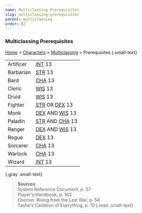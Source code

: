 ```yaml
---
name: Multiclassing Prerequisites
slug: multiclassing-prerequisites
parent: multiclassing
order: 02
---
```

### Multiclassing Prerequisites

[Home](dm-operations-center) > [Characters](characters) > [Multiclassing](multiclassing) > Prerequisites {.small-text}

| | |
|-|-|
| Artificer | [INT](intelligence) 13 |
| Barbarian | [STR](strength) 13 |
| Bard      | [CHA](charisma) 13 |
| Cleric    | [WIS](wisdom) 13   |
| Druid     | [WIS](wisdom) 13   |
| Fighter   | [STR](strength) OR [DEX](dexterity) 13 |
| Monk      | [DEX](dexterity) AND [WIS](wisdom) 13  |
| Paladin   | [STR](strength) AND [CHA](charisma) 13 |
| Ranger    | [DEX](dexterity) AND [WIS](wisdom) 13  |
| Rogue     | [DEX](dexterity) 13 |
| Sorcerer  | [CHA](charisma) 13 |
| Warlock   | [CHA](charisma) 13 |
| Wizard    | [INT](intelligence) 13 | 
{.gray .small-text}

> **Sources** <br/>
> System Reference Document, p. 57<br/>
> Player's Handbook, p. 163<br/>
> Eberron: Rising from the Last War, p. 54<br/>
> Tasha's Cauldron of Everything, p. 10
{.read .small-text}

